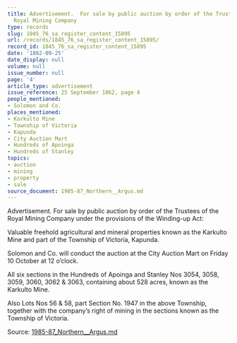 ```yaml
---
title: Advertisement.  For sale by public auction by order of the Trustees of the
  Royal Mining Company
type: records
slug: 1845_76_sa_register_content_15895
url: /records/1845_76_sa_register_content_15895/
record_id: 1845_76_sa_register_content_15895
date: '1862-09-25'
date_display: null
volume: null
issue_number: null
page: '4'
article_type: advertisement
issue_reference: 25 September 1862, page 4
people_mentioned:
- Solomon and Co.
places_mentioned:
- Karkulto Mine
- Township of Victoria
- Kapunda
- City Auction Mart
- Hundreds of Apoinga
- Hundreds of Stanley
topics:
- auction
- mining
- property
- sale
source_document: 1985-87_Northern__Argus.md
---
```


Advertisement.  For sale by public auction by order of the Trustees of the Royal Mining Company under the provisions of the Winding-up Act:

Valuable freehold agricultural and mineral properties known as the Karkulto Mine and part of the Township of Victoria, Kapunda.

Solomon and Co. will conduct the auction at the City Auction Mart on Friday 10 October at 12 o’clock.

All six sections in the Hundreds of Apoinga and Stanley Nos 3054, 3058, 3059, 3060, 3062 & 3063, containing about 528 acres, known as the Karkulto Mine.

Also Lots Nos 56 & 58, part Section No. 1947 in the above Township, together with the company’s right of mining in the sections known as the Township of Victoria.

Source: [1985-87_Northern__Argus.md](/downloads/markdown/1985-87_Northern__Argus.md)
